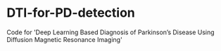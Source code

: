 # DTI-for-PD-detection
Code for 'Deep Learning Based Diagnosis of Parkinson’s Disease Using Diffusion Magnetic Resonance Imaging'
